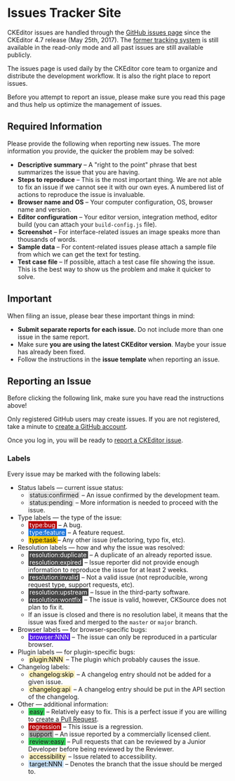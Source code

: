 <!--
Copyright (c) 2003-2017, CKSource - Frederico Knabben. All rights reserved.
For licensing, see LICENSE.md.
-->

# Issues Tracker Site

<p class="tip">
    CKEditor issues are handled through the <a href="https://github.com/ckeditor/ckeditor-dev/issues">GitHub issues page</a> since the CKEditor 4.7 release (May 25th, 2017). The <a href="https://dev.ckeditor.com">former tracking system</a> is still available in the read-only mode and all past issues are still available publicly.
</p>

The issues page is used daily by the CKEditor core team to organize and distribute the development workflow. It is also the right place to report issues.

Before you attempt to report an issue, please make sure you read this page and thus help us optimize the management of issues.

## Required Information

Please provide the following when reporting new issues. The more information you provide, the quicker the problem may be solved:

 * **Descriptive summary** &ndash; A "right to the point" phrase that best summarizes the issue that you are having.
 * **Steps to reproduce** &ndash; This is the most important thing. We are not able to fix an issue if we cannot see it with our own eyes. A numbered list of actions to reproduce the issue is invaluable.
 * **Browser name and OS** &ndash; Your computer configuration, OS, browser name and version.
 * **Editor configuration** &ndash; Your editor version, integration method, editor build (you can attach your `build-config.js` file).
 * **Screenshot** &ndash; For interface-related issues an image speaks more than thousands of words.
 * **Sample data** &ndash; For content-related issues please attach a sample file from which we can get the text for testing.
 * **Test case file** &ndash; If possible, attach a test case file showing the issue. This is the best way to show us the problem and make it quicker to solve.

## Important

When filing an issue, please bear these important things in mind:

 * **Submit separate reports for each issue.** Do not include more than one issue in the same report.
 * Make sure **you are using the latest CKEditor version**. Maybe your issue has already been fixed.
 * Follow the instructions in the  **issue template** when reporting an issue.

## Reporting an Issue

Before clicking the following link, make sure you have read the instructions above!

Only registered GitHub users may create issues. If you are not registered, take a minute to [create a GitHub account](https://github.com/join).

Once you log in, you will be ready to [report a CKEditor issue](https://github.com/ckeditor/ckeditor-dev/issues/new).

### Labels

Every issue may be marked with the following labels:

* Status labels &mdash; current issue status:
    * <span style="background-color:#e6e6e6;padding:0 3px 0 3px">status:confirmed</span> &ndash; An issue confirmed by the development team.
    * <span style="background-color:#e6e6e6;padding:0 3px 0 3px">status:pending</span> &ndash; More information is needed to proceed with the issue.
* Type labels &mdash; the type of the issue:
    * <span style="background-color:#b60205;color:#FFF;padding:0 3px 0 3px">type:bug</span> &ndash; A bug.
    * <span style="background-color:#1d76db;color:#FFF;padding:0 3px 0 3px">type:feature</span> &ndash; A feature request.
    * <span style="background-color:#fbca04;padding:0 3px 0 3px">type:task</span>&ndash; Any other issue (refactoring, typo fix, etc).
* Resolution labels &mdash; how and why the issue was resolved:
    * <span style="background-color:#444444;color:#FFF;padding:0 3px 0 3px">resolution:duplicate</span> &ndash; A duplicate of an already reported issue.
    * <span style="background-color:#444444;color:#FFF;padding:0 3px 0 3px">resolution:expired</span> &ndash; Issue reporter did not provide enough information to reproduce the issue for at least 2 weeks.
    * <span style="background-color:#444444;color:#FFF;padding:0 3px 0 3px">resolution:invalid</span> &ndash; Not a valid issue (not reproducible, wrong request type, support requests, etc).
    * <span style="background-color:#444444;color:#FFF;padding:0 3px 0 3px">resolution:upstream</span> &ndash; Issue in the third-party software.
    * <span style="background-color:#444444;color:#FFF;padding:0 3px 0 3px">resolution:wontfix</span> &ndash; The issue is valid, however, CKSource does not plan to fix it.
    * If an issue is closed and there is no resolution label, it means that the issue was fixed and merged to the `master` or `major` branch.
* Browser labels &mdash; for browser-specific bugs:
    * <span style="background-color:#5319e7;color:#FFF;padding:0 3px 0 3px">browser:NNN</span> &ndash; The issue can only be reproduced in a particular browser.
* Plugin labels &mdash; for plugin-specific bugs:
    * <span style="background-color:#fef2c0;color:#000;padding:0 3px 0 3px">plugin:NNN</span> &ndash; The plugin which probably causes the issue.
* Changelog labels:
    * <span style="background-color:#fef2c0;color:#000;padding:0 3px 0 3px">changelog:skip</span> &ndash; A changelog entry should not be added for a given issue.
    * <span style="background-color:#fef2c0;color:#000;padding:0 3px 0 3px">changelog:api</span> &ndash; A changelog entry should be put in the API section of the changelog.
* Other &mdash; additional information:
    * <span style="background-color:#34d058;padding:0 3px 0 3px">easy</span> &ndash; Relatively easy to fix. This is a perfect issue if you are willing to [create a Pull Request](#!/guide/dev_contributing_code).
    * <span style="background-color:#b60205;color:#FFF;padding:0 3px 0 3px">regression</span> &ndash; This issue is a regression.
    * <span style="background-color:#aaaaaa;padding:0 3px 0 3px">support</span> &ndash; An issue reported by a commercially licensed client.
    * <span style="background-color:#34d058;padding:0 3px 0 3px">review:easy</span> &ndash; Pull requests that can be reviewed by a Junior Developer before being reviewed by the Reviewer.
    * <span style="background-color:#fef2c0;color:#000;padding:0 3px 0 3px">accessibility</span> &ndash; Issue related to accessibility.
    * <span style="background-color:#c5def5;color:#000;padding:0 3px 0 3px">target:NNN</span> &ndash; Denotes the branch that the issue should be merged to.
